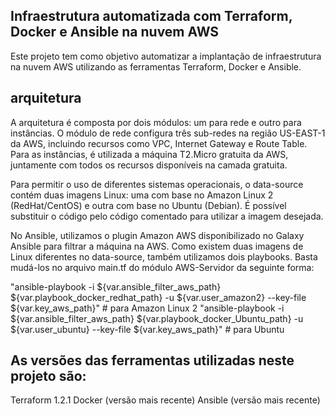 

## Infraestrutura automatizada com Terraform, Docker e Ansible na nuvem AWS

Este projeto tem como objetivo automatizar a implantação de infraestrutura na nuvem AWS utilizando as ferramentas Terraform, Docker e Ansible. 

## arquitetura

A arquitetura é composta por dois módulos: um para rede e outro para instâncias. O módulo de rede configura três sub-redes na região US-EAST-1 da AWS, incluindo recursos como VPC, Internet Gateway e Route Table. Para as instâncias, é utilizada a máquina T2.Micro gratuita da AWS, juntamente com todos os recursos disponíveis na camada gratuita.

Para permitir o uso de diferentes sistemas operacionais, o data-source contém duas imagens Linux: uma com base no Amazon Linux 2 (RedHat/CentOS) e outra com base no Ubuntu (Debian). É possível substituir o código pelo código comentado para utilizar a imagem desejada.

No Ansible, utilizamos o plugin Amazon AWS disponibilizado no Galaxy Ansible para filtrar a máquina na AWS. Como existem duas imagens de Linux diferentes no data-source, também utilizamos dois playbooks. Basta mudá-los no arquivo main.tf do módulo AWS-Servidor da seguinte forma:

"ansible-playbook -i ${var.ansible_filter_aws_path} ${var.playbook_docker_redhat_path} -u ${var.user_amazon2} --key-file ${var.key_aws_path}" # para Amazon Linux 2
"ansible-playbook -i ${var.ansible_filter_aws_path} ${var.playbook_docker_Ubuntu_path} -u ${var.user_ubuntu} --key-file ${var.key_aws_path}"  # para Ubuntu

## As versões das ferramentas utilizadas neste projeto são:

Terraform 1.2.1
Docker (versão mais recente)
Ansible (versão mais recente)